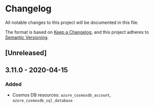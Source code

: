 # Changelog

All notable changes to this project will be documented in this file.

The format is based on [Keep a Changelog](https://keepachangelog.com/en/1.0.0/),
and this project adheres to
[Semantic Versioning](https://semver.org/spec/v2.0.0.html).

## [Unreleased]

## 3.11.0 - 2020-04-15

### Added

- Cosmos DB resources: `azure_cosmosdb_account`, `azure_cosmosdb_sql_database`
